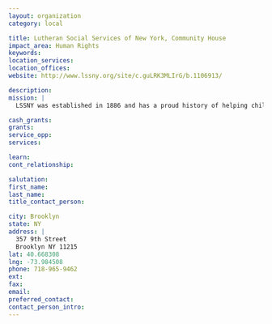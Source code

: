 ```yaml
---
layout: organization
category: local

title: Lutheran Social Services of New York, Community House
impact_area: Human Rights
keywords: 
location_services: 
location_offices: 
website: http://www.lssny.org/site/c.guLRK3MLIrG/b.1106913/

description: 
mission: |
  LSSNY was established in 1886 and has a proud history of helping children and adults. As we celebrate 120 years of "Reaching People in Time to Make a Difference", we are seeking loving and responsible foster parents to further our ministry to children and partnerships with organizations or churches interested in Building Community Ministries

cash_grants: 
grants: 
service_opp: 
services: 

learn: 
cont_relationship: 

salutation: 
first_name: 
last_name: 
title_contact_person: 

city: Brooklyn
state: NY
address: |
  357 9th Street  
  Brooklyn NY 11215
lat: 40.668308
lng: -73.984508
phone: 718-965-9462
ext: 
fax: 
email: 
preferred_contact: 
contact_person_intro: 
---
```

